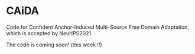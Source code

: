 # CAiDA



Code for Confident Anchor-Induced Multi-Source Free Domain Adaptation, which is accepted by NeurIPS2021.



The code is coming soon! (this week !!)
